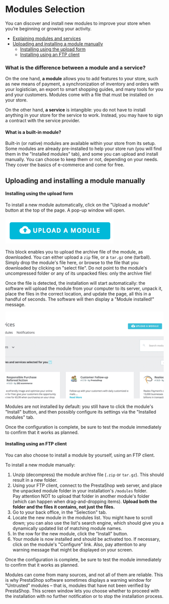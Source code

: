 # Modules Selection

You can discover and install new modules to improve your store when you’re beginning or growing your activity.

* [Explaining modules and services](modules-selection.md#what-is-the-difference-between-a-module-and-service)
* [Uploading and installing a module manually ](modules-selection.md#modulesselection-uploadingamodulemanually)
  * [Installing using the upload form](modules-selection.md#ModulesSelection-Installingusingtheuploadform)
  * [Installing using an FTP client](modules-selection.md#ModulesSelection-InstallingusinganFTPclient)

### What is the difference between a module and a service?

On the one hand, **a module** allows you to add features to your store, such as new means of payment, a synchronization of inventory and orders with your logistician, an export to smart shopping guides, and many tools for you and your customers. Modules come with a file that must be installed on your store.

On the other hand, **a service** is intangible: you do not have to install anything in your store for the service to work. Instead, you may have to sign a contract with the service provider.

#### **What is a built-in module?**

Built-in (or native) modules are available within your store from its setup. Some modules are already pre-installed to help your store run (you will find them in the "Installed modules" tab), and some you can upload and install manually. You can choose to keep them or not, depending on your needs. They cover the basics of e-commerce and come for free.

## Uploading and  installing a module manually  <a href="#modulesselection-uploadingamodulemanually" id="modulesselection-uploadingamodulemanually"></a>

#### Installing using the upload form <a href="#modulesselection-installingusingtheuploadform" id="modulesselection-installingusingtheuploadform"></a>

To install a new module automatically, click on the "Upload a module" button at the top of the page. A pop-up window will open.

![](<../../../../.gitbook/assets/51185188 (4) (2) (4).png>)

This block enables you to upload the archive file of the module, as downloaded. You can either upload a `zip` file, or a `tar.gz` one (tarball). Simply drop the module's file here, or browse to the file that you downloaded by clicking on "select file". Do not point to the module's uncompressed folder or any of its unpacked files: only the archive file!&#x20;

Once the file is detected, the installation will start automatically: the software will upload the module from your computer to its server, unpack it, place the files in the correct location, and update the page, all this in a handful of seconds. The software will then display a "Module installed!" message.

![](<../../../../.gitbook/assets/51185193 (6) (9) (2).gif>)

Modules are not installed by default: you still have to click the module's "Install" button, and then possibly configure its settings via the "Installed modules" tab.

Once the configuration is complete, be sure to test the module immediately to confirm that it works as planned.

#### Installing using an FTP client <a href="#modulesselection-installingusinganftpclient" id="modulesselection-installingusinganftpclient"></a>

You can also choose to install a module by yourself, using an FTP client.

To install a new module manually:

1. Unzip (decompress) the module archive file (`.zip` or `tar.gz`). This should result in a new folder.
2. Using your FTP client, connect to the PrestaShop web server, and place the unpacked module folder in your installation's `/modules` folder.\
   Pay attention NOT to upload that folder in another module's folder (which can happen when drag-and-dropping items). **Upload both the folder and the files it contains, not just the files.**
3. Go to your back office, in the "Selection" tab.
4. Locate the new module in the modules list. You might have to scroll down; you can also use the list's search engine, which should give you a dynamically updated list of matching module names.
5. In the row for the new module, click the "Install" button.
6. Your module is now installed and should be activated too. If necessary, click on the module's "Configure" link. Also, pay attention to any warning message that might be displayed on your screen.

Once the configuration is complete, be sure to test the module immediately to confirm that it works as planned.

Modules can come from many sources, and not all of them are reliable. This is why PrestaShop software sometimes displays a warning window for "Untrusted" modules – that is, modules that have not been verified by PrestaShop. This screen window lets you choose whether to proceed with the installation with no further notification or to stop the installation process.
